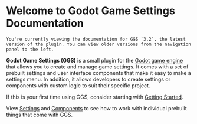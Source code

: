 # Welcome to Godot Game Settings Documentation

```admonish success title="Latest Version"
You're currently viewing the documentation for GGS `3.2`, the latest version of the plugin. You can view older versions from the navigation panel to the left.
```

**Godot Game Settings (GGS)** is a small plugin for the [Godot game engine](https://godotengine.org/) that allows you to create and manage game settings. It comes with a set of prebuilt settings and user interface components that make it easy to make a settings menu. In addition, it allows developers to create settings or components with custom logic to suit their specific project.

If this is your first time using GGS, consider starting with [Getting Started](getting_started.md).

View [Settings](settings.md) and [Components](components.md) to see how to work with individual prebuilt things that come with GGS.
